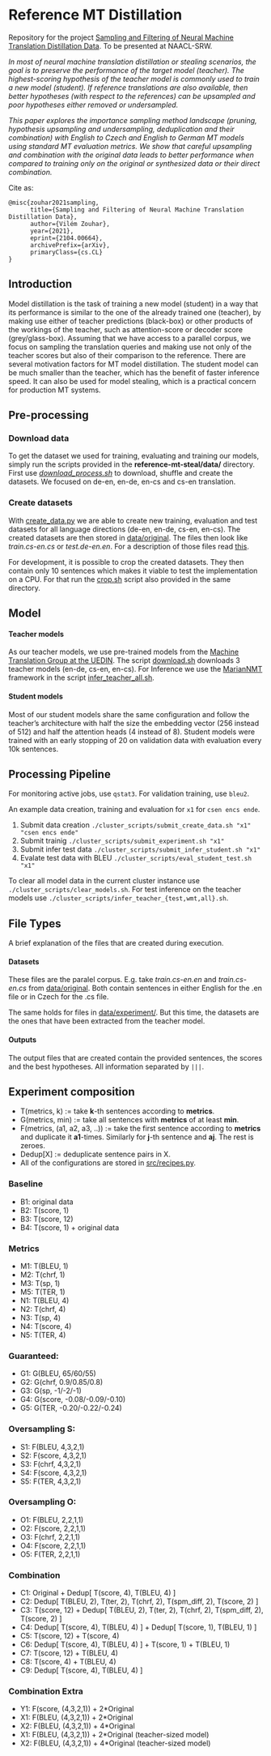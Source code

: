 # Reference MT Distillation

Repository for the project [Sampling and Filtering of Neural Machine Translation Distillation Data](https://arxiv.org/abs/2104.00664). To be presented at NAACL-SRW.

_In most of neural machine translation distillation or stealing scenarios, the goal is to preserve the performance of the target model (teacher). The highest-scoring hypothesis of the teacher model is commonly used to train a new model (student). If reference translations are also available, then better hypotheses (with respect to the references) can be upsampled and poor hypotheses either removed or undersampled._

_This paper explores the importance sampling method landscape (pruning, hypothesis upsampling and undersampling, deduplication and their combination) with English to Czech and English to German MT models using standard MT evaluation metrics. We show that careful upsampling and combination with the original data leads to better performance when compared to training only on the original or synthesized data or their direct combination._

Cite as:

```
@misc{zouhar2021sampling,
      title={Sampling and Filtering of Neural Machine Translation Distillation Data}, 
      author={Vilém Zouhar},
      year={2021},
      eprint={2104.00664},
      archivePrefix={arXiv},
      primaryClass={cs.CL}
}
```

## Introduction 

Model distillation is the task of training a new model (student) in a way that its performance is similar to the one of the already trained one (teacher), by making use either of teacher predictions (black-box) or other products of the workings of the teacher, such as attention-score or decoder score (grey/glass-box). Assuming that we have access to a parallel corpus, we focus on sampling the translation queries and making use not only of the teacher scores but also of their comparison to the reference. There are several motivation factors for MT model distillation. The student model can be much smaller than the teacher, which has the benefit of faster inference speed. It can also be used for model stealing, which is a practical concern for production MT systems.

## Pre-processing 

### Download data

To get the dataset we used for training, evaluating and training our models, simply run the scripts provided in the **reference-mt-steal/data/** directory. First use [_download_process.sh_](./data/download_process.sh) to download, shuffle and create the datasets. We focused on de-en, en-de, en-cs and cs-en translation. 


### Create datasets
With [create_data.py](src/create_data.py) we are able to create new training, evaluation and test datasets for all language directions (de-en, en-de, cs-en, en-cs). The created datasets are then stored in [data/original](data/original/). The files then look like _train.cs-en.cs_ or _test.de-en.en_. For a description of those files read [this](#datasets).

For development, it is possible to crop the created datasets. They then contain only 10 sentences which makes it viable to test the implementation on a CPU. For that run the [crop.sh](data/crop.sh) script also provided in the same directory.


## Model

#### Teacher models
As our teacher models, we use pre-trained models from the [Machine Translation Group at the UEDIN](http://data.statmt.org/). The script [download.sh](models/download.sh) downloads 3 teacher models (en-de, cs-en, en-cs). For Inference we use the [MarianNMT](https://marian-nmt.github.io/) framework in the script [infer_teacher_all.sh](models/infer_teacher_all.sh). 

#### Student models
Most of our student models share the same configuration and follow the teacher’s architecture with half the size the embedding vector (256 instead of 512) and half the attention heads (4 instead of 8). Student models were trained with an early stopping of 20 on validation data with evaluation every 10k sentences.

## Processing Pipeline

For monitoring active jobs, use `qstat3`. For validation training, use `bleu2`.

An example data creation, training and evaluation for `x1` for `csen encs ende`.

1. Submit data creation `./cluster_scripts/submit_create_data.sh "x1" "csen encs ende"`
2. Submit trainig `./cluster_scripts/submit_experiment.sh "x1"`
3. Submit infer test data `./cluster_scripts/submit_infer_student.sh "x1"`
4. Evalate test data with BLEU `./cluster_scripts/eval_student_test.sh "x1"`

To clear all model data in the current cluster instance use `./cluster_scripts/clear_models.sh`. For test inference on the teacher models use `./cluster_scripts/infer_teacher_{test,wmt,all}.sh`.

## File Types 

A brief explanation of the files that are created during execution.

#### Datasets <a name="datasets"></a>

These files are the paralel corpus. E.g. take _train.cs-en.en_ and _train.cs-en.cs_ from [data/original](data/original/). Both contain sentences in either English for the .en file or in Czech for the .cs file.

The same holds for files in [data/experiment/](data/experiment/). But this time, the datasets are the ones that have been extracted from the teacher model.

#### Outputs

The output files that are created contain the provided sentences, the scores and the best hypotheses. All information separated by ` ||| `.  

## Experiment composition

- T(metrics, k) := take __k__-th sentences according to __metrics__.
- G(metrics, min) := take all sentences with __metrics__ of at least __min__.
- F(metrics, (a1, a2, a3, ..)) := take the first sentence according to __metrics__ and duplicate it __a1__-times. Similarly for __j__-th sentence and __aj__. The rest is zeroes.
- Dedup\[X\] := deduplicate sentence pairs in X.
- All of the configurations are stored in [src/recipes.py](src/recipes.py).

### Baseline
- B1: original data
- B2: T(score, 1)
- B3: T(score, 12)
- B4: T(score, 1) + original data

### Metrics
- M1: T(BLEU, 1)
- M2: T(chrf, 1)
- M3: T(sp, 1)
- M5: T(TER, 1)
- N1: T(BLEU, 4)
- N2: T(chrf, 4)
- N3: T(sp, 4)
- N4: T(score, 4)
- N5: T(TER, 4)

### Guaranteed:
- G1: G(BLEU, 65/60/55)
- G2: G(chrf, 0.9/0.85/0.8) 
- G3: G(sp, -1/-2/-1) 
- G4: G(score, -0.08/-0.09/-0.10) 
- G5: G(TER, -0.20/-0.22/-0.24) 

### Oversampling S:
- S1: F(BLEU, 4,3,2,1)
- S2: F(score, 4,3,2,1)
- S3: F(chrf, 4,3,2,1)
- S4: F(score, 4,3,2,1)
- S5: F(TER, 4,3,2,1)

### Oversampling O:
- O1: F(BLEU, 2,2,1,1)
- O2: F(score, 2,2,1,1)
- O3: F(chrf, 2,2,1,1)
- O4: F(score, 2,2,1,1)
- O5: F(TER, 2,2,1,1)

### Combination

- C1: Original + Dedup[ T(score, 4), T(BLEU, 4) ]
- C2: Dedup[ T(BLEU, 2), T(ter, 2), T(chrf, 2), T(spm_diff, 2), T(score, 2) ]
- C3: T(score, 12) + Dedup[ T(BLEU, 2), T(ter, 2), T(chrf, 2), T(spm_diff, 2), T(score, 2) ]
- C4: Dedup[ T(score, 4), T(BLEU, 4) ] + Dedup[ T(score, 1), T(BLEU, 1) ]
- C5: T(score, 12) + T(score, 4)
- C6: Dedup[ T(score, 4), T(BLEU, 4) ] + T(score, 1) + T(BLEU, 1)
- C7: T(score, 12) + T(BLEU, 4)
- C8: T(score, 4) + T(BLEU, 4)
- C9: Dedup[ T(score, 4), T(BLEU, 4) ]

### Combination Extra
- Y1: F(score, (4,3,2,1)) + 2\*Original
- X1: F(BLEU, (4,3,2,1)) + 2\*Original
- X2: F(BLEU, (4,3,2,1)) + 4\*Original
- X1: F(BLEU, (4,3,2,1)) + 2\*Original (teacher-sized model)
- X2: F(BLEU, (4,3,2,1)) + 4\*Original (teacher-sized model) 

